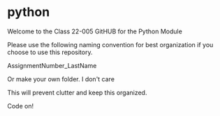 # python
Welcome to the Class 22-005 GitHUB for the Python Module

Please use the following naming convention for best organization if you choose to use this repository.

AssignmentNumber_LastName

Or make your own folder. I don't care

This will prevent clutter and keep this organized.

Code on!
